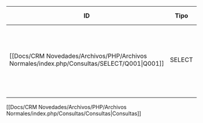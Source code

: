 

| ID                                                                         | Tipo   | Archivo Origen                                                                | Modulo Funcional              | Base de Datos                 | Tablas Afectadas | Joins | Objetivo                                                                                 | Impacto | Observacion |
| -------------------------------------------------------------------------- | ------ | ----------------------------------------------------------------------------- | ----------------------------- | ----------------------------- | ---------------- | ----- | ---------------------------------------------------------------------------------------- | ------- | ----------- |
| [[Docs/CRM Novedades/Archivos/PHP/Archivos Normales/index.php/Consultas/SELECT/Q001\|Q001]] | SELECT | [[Docs/CRM Novedades/Archivos/PHP/Archivos Normales/index.php/Consultas/Consultas\|index.php]] | Login / Selección de vendedor | dinamica ej: gyssrl_novedades | vendedores       | -     | Listar vendedores activos (no dados de baja) y que no sean usuarios técnicos ni el ID 36 | Lectura |             |
|                                                                            |        |                                                                               |                               |                               |                  |       |                                                                                          |         |             |


[[Docs/CRM Novedades/Archivos/PHP/Archivos Normales/index.php/Consultas/Consultas|Consultas]]